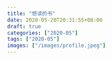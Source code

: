 ```yaml
---
title: "想读的书"
date: 2020-05-20T20:31:55+08:00
draft: true
categories: ["2020-05"]
tags: ["2020-05"]
images: ["/images/profile.jpeg"]
---
```


